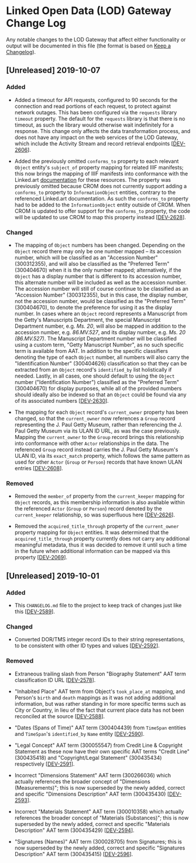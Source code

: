 # Linked Open Data (LOD) Gateway Change Log

Any notable changes to the LOD Gateway that affect either functionality or output will be documented in this file (the format is based on [Keep a Changelog](https://keepachangelog.com/en/1.0.0/)).

## [Unreleased] 2019-10-07

### Added

+ Added a timeout for API requests, configured to 90 seconds for the connection and read portions of each request, to protect against network outages. This has been configured via the `requests` library `timeout` property. The default for the `requests` library is that there is no timeout, as such the library would otherwise wait indefinitely for a response. This change only affects the data transformation process, and does not have any impact on the web services of the LOD Gateway, which include the Activity Stream and record retrieval endpoints [[DEV-2606](https://jira.getty.edu/browse/DEV-2606)].

+ Added the previously omitted `conforms_to` property to each relevant `Object` entity's `subject_of` property mapping for related IIIF manifests; this now brings the mapping of IIIF manifests into conformance with the Linked.art [documentation](https://linked.art/model/digital/#iiif-manifests) for these resources. The property was previously omitted because CROM does not currently support adding a `conforms_to` property to `InformationObject` entities, contrary to the referenced Linked.art documentation. As such the `conforms_to` property had to be added to the `InformationObject` entity outside of CROM. When CROM is updated to offer support for the `conforms_to` property, the code will be updated to use CROM to map this property instead [[DEV-2628](https://jira.getty.edu/browse/DEV-2628)].

### Changed

* The mapping of `Object` numbers has been changed. Depending on the `Object` record there may only be one number mapped – its accession number, which will be classified as an "Accession Number" (300312355), and will also be classified as the "Preferred Term" (300404670) when it is the only number mapped; alternatively, if the `Object` has a display number that is different to its accession number, this alternate number will be included as well as the accession number. The accession number will still of course continue to be classified as an "Accession Number" (300312355), but in this case, the display number, not the accession number, would be classified as the "Preferred Term" (300404670), to denote the preference for using it as the display number. In cases where an `Object` record represents a Manuscript from the Getty's Manuscripts Department, the special Manuscript Department number, e.g. _Ms. 20_, will also be mapped in addition to the accession number, e.g. _86.MV.527_, and its display number, e.g. _Ms. 20 (86.MV.527)_. The Manuscript Department number will be classified using a custom term, "Getty Manuscript Number", as no such specific term is available from AAT. In addition to the specific classifiers denoting the type of each `Object` number, all numbers will also carry the "Identification Number" (300404626) classification so that they can be extracted from an `Object` record's `identified_by` list holistically if needed. Lastly, in all cases, one should default to using the `Object` number ("Identification Number") classified as the "Preferred Term" (300404670) for display purposes, while all of the provided numbers should ideally also be indexed so that an `Object` could be found via any of its associated numbers [[DEV-2630](https://jira.getty.edu/browse/DEV-2630)].

* The mapping for each `Object` record's `current_owner` property has been changed, so that the `current_owner` now references a `Group` record representing the J. Paul Getty Museum, rather than referencing the J. Paul Getty Museum via its ULAN ID URL, as was the case previously. Mapping the `current_owner` to the `Group` record brings this relationship into conformance with other `Actor` relationships in the data. The referenced `Group` record instead carries the J. Paul Getty Museum's ULAN ID, via its `exact_match` property, which follows the same pattern as used for other `Actor` (`Group` or `Person`) records that have known ULAN entries [[DEV-2608](https://jira.getty.edu/browse/DEV-2608)].

### Removed

- Removed the `member_of` property from the `current_keeper` mapping for `Object` records, as this membership information is also available within the referenced `Actor` (`Group` or `Person`) record denoted by the `current_keeper` relationship, so was superfluous here [[DEV-2626](https://jira.getty.edu/browse/DEV-2626)].

- Removed the `acquired_title_through` property of the `current_owner` property mapping for `Object` entities. It was determined that the `acquired_title_through` property currently does not carry any additional meaningful metadata, thus it was decided to remove it until such a time in the future when additional information can be mapped via this property [[DEV-2069](https://jira.getty.edu/browse/DEV-2069)].

## [Unreleased] 2019-10-01

### Added

+ This `CHANGELOG.md` file to the project to keep track of changes just like this [[DEV-2589](https://jira.getty.edu/browse/DEV-2592)].

### Changed

* Converted DOR/TMS integer record IDs to their string representations, to be consistent with other ID types and values [[DEV-2592](https://jira.getty.edu/browse/DEV-2592)].

### Removed

- Extraneous trailing slash from Person "Biography Statement" AAT term classification ID URL [[DEV-2578](https://jira.getty.edu/browse/DEV-2588)].

- "Inhabited Place" AAT term from Object's `took_place_at` mapping, and Person's `birth` and `death` mappings as it was not adding additional information, but was rather standing in for more specific terms such as City or Country, in lieu of the fact that current place data has not been reconciled at the source [[DEV-2588](https://jira.getty.edu/browse/DEV-2588)].

- "Dates (Spans of Time)" AAT term (300404439) from `TimeSpan` entities and `TimeSpan`'s `identified_by` `Name` entity [[DEV-2590](https://jira.getty.edu/browse/DEV-2590)].

- "Legal Concept" AAT term (300055547) from Credit Line & Copyright Statement as these now have their own specific AAT terms "Credit Line" (300435418) and "Copyright/Legal Statement" (300435434) respectively [[DEV-2591](https://jira.getty.edu/browse/DEV-2591)].

- Incorrect "Dimensions Statement" AAT term (300266036) which actually references the broader concept of "Dimensions (Measurements)"; this is now superseded by the newly added, correct and specific "Dimensions Description" AAT term (300435430) [[DEV-2593](https://jira.getty.edu/browse/DEV-2593)].

- Incorrect "Materials Statement" AAT term (300010358) which actually references the broader concept of "Materials (Substances)"; this is now superseded by the newly added, correct and specific "Materials Description" AAT term (300435429) [[DEV-2594](https://jira.getty.edu/browse/DEV-2594)].

- "Signatures (Names)" AAT term (300028705) from Signatures; this is now superseded by the newly added, correct and specific "Signatures Description" AAT term (300435415) [[DEV-2596](https://jira.getty.edu/browse/DEV-2596)].
